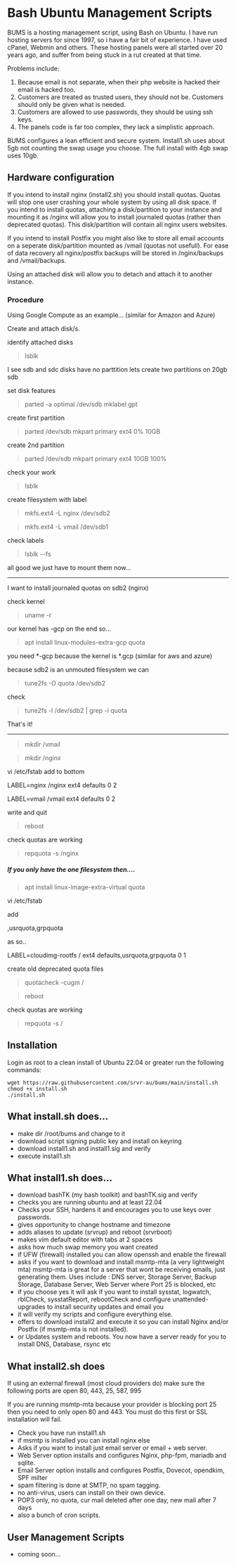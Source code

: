 # Bash Ubuntu Management Scripts

BUMS is a hosting management script, using Bash on Ubuntu.
I have run hosting servers for since 1997, so i have a fair bit of experience.
I have used cPanel, Webmin and others. These hosting panels were all started over 20 years ago, and suffer from being stuck in a rut created at that time.

Problems include:
1. Because email is not separate, when their php website is hacked their email is hacked too.
2. Customers are treated as trusted users, they should not be. Customers should only be given what is needed.
3. Customers are allowed to use passwords, they should be using ssh keys.
4. The panels code is far too complex, they lack a simplistic approach.

BUMS configures a lean efficient and secure system.
Install1.sh uses about 5gb not counting the swap usage you choose.
The full install with 4gb swap uses 10gb.

## Hardware configuration
If you intend to install nginx (install2.sh) you should install quotas. Quotas will stop one user crashing your whole system by using all disk space.
If you intend to install quotas, attaching a disk/partition to your instance and mounting it as /nginx will allow you to install journaled quotas (rather than deprecated quotas). This disk/partition will contain all nginx users websites.

If you intend to install Postfix you might also like to store all email accounts on a seperate disk/partition mounted as /vmail (quotas not usefull). For ease of data recovery all nginx/postfix backups will be stored in /nginx/backups and /vmail/backups.

Using an attached disk will allow you to detach and attach it to another instance.

### Procedure
Using Google Compute as an example... (similar for Amazon and Azure)

Create and attach disk/s.

identify attached disks
> lsblk

I see sdb and sdc disks have no parttition
lets create two partitions on 20gb sdb

set disk features
> parted -a optimal /dev/sdb mklabel gpt

create first partition
> parted /dev/sdb mkpart primary ext4 0% 10GB

create 2nd partition
> parted /dev/sdb mkpart primary ext4 10GB 100%

check your work
> lsblk

create filesystem with label
> mkfs.ext4 -L nginx /dev/sdb2

> mkfs.ext4 -L vmail /dev/sdb1

check labels
> lsblk --fs

all good we just have to mount them now...

***********

I want to install journaled quotas on sdb2 (nginx)

check kernel
> uname -r

our kernel has -gcp on the end so...
> apt install linux-modules-extra-gcp quota

you need *-gcp because the kernel is *.gcp (similar for aws and azure)

because sdb2 is an unmouted filesystem we can
> tune2fs -O quota /dev/sdb2

check
> tune2fs -l /dev/sdb2 | grep -i quota

That's it!

******************
> mkdir /vmail

> mkdir /nginx

vi /etc/fstab
add to bottom

LABEL=nginx     /nginx          ext4    defaults        0 2

LABEL=vmail     /vmail          ext4    defaults        0 2

write and quit
>reboot

check quotas are working
> repquota -s /nginx

##### If you only have the one filesystem then....
> apt install linux-image-extra-virtual quota

vi /etc/fstab

add

,usrquota,grpquota

as so..

LABEL=cloudimg-rootfs   /        ext4   defaults,usrquota,grpquota        0 1

create old deprecated quota files
> quotacheck -cugm /

> reboot

check quotas are working
> repquota -s /

## Installation
Login as root to a clean install of Ubuntu 22.04 or greater
run the following commands:
```
wget https://raw.githubusercontent.com/srvr-au/bums/main/install.sh
chmod +x install.sh
./install.sh
```

## What install.sh does...
- make dir /root/bums and change to it
- download script signing public key and install on keyring
- download install1.sh and install1.sig and verify
- execute install1.sh

## What install1.sh does...
- download bashTK (my bash toolkit) and bashTK.sig and verify
- checks you are running ubuntu and at least 22.04
- Checks your SSH, hardens it and encourages you to use keys over passwords.
- gives opportunity to change hostname and timezone
- adds aliases to update (srvrup) and reboot (srvrboot)
- makes vim default editor with tabs at 2 spaces
- asks how much swap memory you want created
- if UFW (firewall) installed you can allow openssh and enable the firewall
- asks if you want to download and install msmtp-mta (a very lightweight mta)
msmtp-mta is great for a server that wont be receiving emails, just generating them.
Uses include : DNS server, Storage Server, Backup Storage, Database Server, Web Server where Port 25 is blocked, etc
- if you choose yes it will ask if you want to install sysstat, logwatch, rblCheck, sysstatReport, rebootCheck and configure unattended-upgrades to install security updates and email you
- it will verify my scripts and configure everything else.
- offers to download install2 and execute it so you can install Nginx and/or Postfix (if msmtp-mta is not installed).
- or Updates system and reboots. You now have a server ready for you to install DNS, Database, rsync etc

## What install2.sh does
If using an external firewall (most cloud providers do) make sure the following ports are open 80, 443, 25, 587, 995

If you are running msmtp-mta because your provider is blocking port 25 then you need to only open 80 and 443. You must do this first or SSL installation will fail.

- Check you have run install1.sh
- if msmtp is installed you can install nginx else
- Asks if you want to install just email server or email + web server.
- Web Server option installs and configures Nginx, php-fpm, mariadb and sqlite.
- Email Server option installs and configures Postfix, Dovecot, opendkim, SPF milter
- spam filtering is done at SMTP, no spam tagging.
- no anti-virus, users can install on their own device.
- POP3 only, no quota, cur mail deleted after one day, new mail after 7 days
- also a bunch of cron scripts.

## User Management Scripts
- coming soon...
